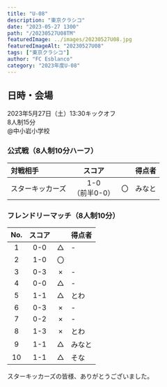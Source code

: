 ```yaml
---
title: "U-08"
description: "東京クラシコ"
date: "2023-05-27 1300"
path: "/20230527U08TM"
featuredImage: ../images/20230527U08.jpg
featuredImageAlt: "20230527U08"
tags: ["東京クラシコ"]
author: "FC Esblanco"
category: "2023年度U-08"
---
```


## 日時・会場

2023年5月27日（土）13:30キックオフ<br>
8人制15分<br>
@中小岩小学校


### 公式戦（8人制10分ハーフ）　

| 対戦相手| スコア |   | 得点者  |
|:----|:------:|:-:|:--------|
| スターキッカーズ| 1-0<br>（前半0-0） | 〇 |みなと|


### フレンドリーマッチ（8人制10分）　

| No.| スコア |   | 得点者  |
|:--:|:------:|:-:|:--------|
| 1  | 0-0 | △ |-|
| 2  | 1-0 | 〇 ||
| 3  | 0-3 | × |-|
| 4  | 0-0 | △ |-|
| 5  | 1-1 | △ |とわ|
| 6  | 0-3 | × |-|
| 7  | 0-2 | × |-|
| 8  | 1-3 | × |とわ|
| 9  | 1-1 | △ |みなと|
| 10 | 1-1 | △ |そな|


スターキッカーズの皆様、ありがとうございました。